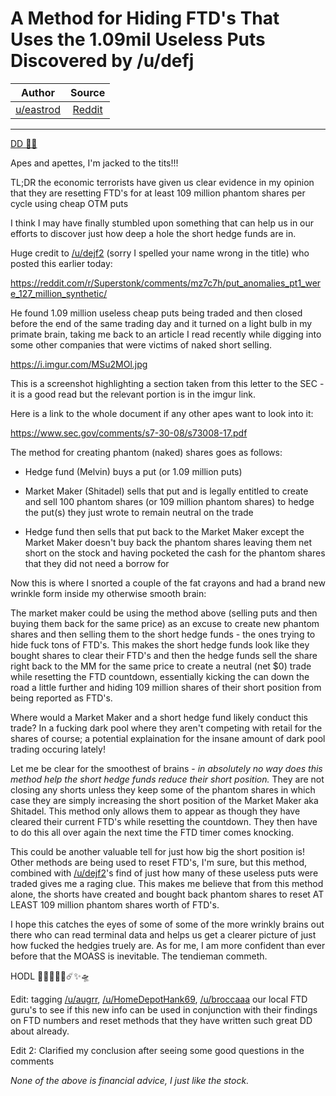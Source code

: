 A Method for Hiding FTD's That Uses the 1.09mil Useless Puts Discovered by /u/defj
==================================================================================

| Author       | Source       | 
| :-------------: |:-------------:|
|  [u/eastrod](https://www.reddit.com/user/eastrod/) | [Reddit](https://www.reddit.com/r/Superstonk/comments/mzgtvx/a_method_for_hiding_ftds_that_uses_the_109mil/) | 

---


[DD 👨‍🔬](https://www.reddit.com/r/Superstonk/search?q=flair_name%3A%22DD%20%F0%9F%91%A8%E2%80%8D%F0%9F%94%AC%22&restrict_sr=1)

Apes and apettes, I'm jacked to the tits!!!

TL;DR the economic terrorists have given us clear evidence in my opinion that they are resetting FTD's for at least 109 million phantom shares per cycle using cheap OTM puts

I think I may have finally stumbled upon something that can help us in our efforts to discover just how deep a hole the short hedge funds are in.

Huge credit to [/u/dejf2](https://www.reddit.com/u/dejf2/) (sorry I spelled your name wrong in the title) who posted this earlier today:

<https://reddit.com/r/Superstonk/comments/mz7c7h/put_anomalies_pt1_were_127_million_synthetic/>

He found 1.09 million useless cheap puts being traded and then closed before the end of the same trading day and it turned on a light bulb in my primate brain, taking me back to an article I read recently while digging into some other companies that were victims of naked short selling.

<https://i.imgur.com/MSu2MOl.jpg>

This is a screenshot highlighting a section taken from this letter to the SEC - it is a good read but the relevant portion is in the imgur link.

Here is a link to the whole document if any other apes want to look into it:

<https://www.sec.gov/comments/s7-30-08/s73008-17.pdf>

The method for creating phantom (naked) shares goes as follows:

-   Hedge fund (Melvin) buys a put (or 1.09 million puts)

-   Market Maker (Shitadel) sells that put and is legally entitled to create and sell 100 phantom shares (or 109 million phantom shares) to hedge the put(s) they just wrote to remain neutral on the trade

-   Hedge fund then sells that put back to the Market Maker except the Market Maker doesn't buy back the phantom shares leaving them net short on the stock and having pocketed the cash for the phantom shares that they did not need a borrow for

Now this is where I snorted a couple of the fat crayons and had a brand new wrinkle form inside my otherwise smooth brain:

The market maker could be using the method above (selling puts and then buying them back for the same price) as an excuse to create new phantom shares and then selling them to the short hedge funds - the ones trying to hide fuck tons of FTD's. This makes the short hedge funds look like they bought shares to clear their FTD's and then the hedge funds sell the share right back to the MM for the same price to create a neutral (net $0) trade while resetting the FTD countdown, essentially kicking the can down the road a little further and hiding 109 million shares of their short position from being reported as FTD's.

Where would a Market Maker and a short hedge fund likely conduct this trade? In a fucking dark pool where they aren't competing with retail for the shares of course; a potential explaination for the insane amount of dark pool trading occuring lately!

Let me be clear for the smoothest of brains - *in absolutely no way does this method help the short hedge funds reduce their short position.* They are not closing any shorts unless they keep some of the phantom shares in which case they are simply increasing the short position of the Market Maker aka Shitadel. This method only allows them to appear as though they have cleared their current FTD's while resetting the countdown. They then have to do this all over again the next time the FTD timer comes knocking.

This could be another valuable tell for just how big the short position is! Other methods are being used to reset FTD's, I'm sure, but this method, combined with [/u/dejf2](https://www.reddit.com/u/dejf2/)'s find of just how many of these useless puts were traded gives me a raging clue. This makes me believe that from this method alone, the shorts have created and bought back phantom shares to reset AT LEAST 109 million phantom shares worth of FTD's.

I hope this catches the eyes of some of some of the more wrinkly brains out there who can read terminal data and helps us get a clearer picture of just how fucked the hedgies truely are. As for me, I am more confident than ever before that the MOASS is inevitable. The tendieman commeth.

HODL 💎🙌🦍🚀🌝☄️✨🛸

Edit: tagging [/u/augrr](https://www.reddit.com/u/augrr/), [/u/HomeDepotHank69](https://www.reddit.com/u/HomeDepotHank69/), [/u/broccaaa](https://www.reddit.com/u/broccaaa/) our local FTD guru's to see if this new info can be used in conjunction with their findings on FTD numbers and reset methods that they have written such great DD about already.

Edit 2: Clarified my conclusion after seeing some good questions in the comments

*None of the above is financial advice, I just like the stock.*
